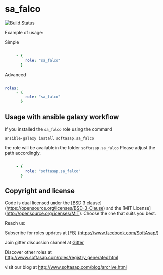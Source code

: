 sa_falco
========

[![Build Status](https://travis-ci.com/softasap/sa_falco.svg?branch=master)](https://travis-ci.com/softasap/sa_falco)


Example of usage:

Simple

```YAML

     - {
         role: "sa_falco"
       }


```

Advanced

```YAML

roles:
     - {
         role: "sa_falco"
       }


```



Usage with ansible galaxy workflow
----------------------------------

If you installed the `sa_falco` role using the command


`
   ansible-galaxy install softasap.sa_falco
`

the role will be available in the folder `softasap.sa_falco`
Please adjust the path accordingly.

```YAML

     - {
         role: "softasap.sa_falco"
       }

```




Copyright and license
---------------------

Code is dual licensed under the [BSD 3 clause] (https://opensource.org/licenses/BSD-3-Clause) and the [MIT License] (http://opensource.org/licenses/MIT). Choose the one that suits you best.

Reach us:

Subscribe for roles updates at [FB] (https://www.facebook.com/SoftAsap/)

Join gitter discussion channel at [Gitter](https://gitter.im/softasap)

Discover other roles at  http://www.softasap.com/roles/registry_generated.html

visit our blog at http://www.softasap.com/blog/archive.html 
